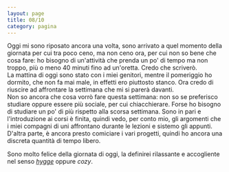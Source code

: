 ```yaml
--- 
layout: page
title: 08/10
category: pagina
---
```


Oggi mi sono riposato ancora una volta, sono arrivato a quel momento della
giornata per cui tra poco ceno, ma non ceno ora, per cui non so bene che cosa
fare: ho bisogno di un'attività che prenda un po' di tempo ma non troppo, più o
meno 40 minuti fino ad un'oretta. Credo che scriverò.  
La mattina di oggi sono stato con i miei genitori, mentre il pomeriggio ho
dormito, che non fa mai male, in effetti ero piuttosto stanco. Ora credo di
riuscire ad affrontare la settimana che mi si parerà davanti.  
Non so ancora che cosa vorrò fare questa settimana: non so se preferisco
studiare oppure essere più sociale, per cui chiacchierare. Forse ho bisogno di
studiare un po' di più rispetto alla scorsa settimana. Sono in pari e
l'introduzione ai corsi è finita, quindi vedo, per conto mio, gli argomenti
che i miei compagni di uni affrontano durante le lezioni e sistemo gli appunti.
D'altra parte, è ancora presto comiciare i vari progetti, quindi ho ancora una
discreta quantità di tempo libero.  

Sono molto felice della giornata di oggi, la definirei rilassante e accogliente
nel senso [_hygge_](https://it.wikipedia.org/wiki/Hygge) oppure _cozy_.

